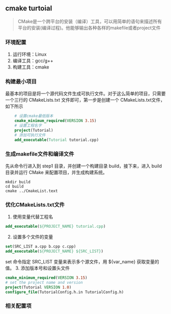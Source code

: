 ## cmake turtoial
> CMake是一个跨平台的安装（编译）工具，可以用简单的语句来描述所有平台的安装(编译过程)。他能够输出各种各样的makefile或者project文件

### 环境配置
1. 运行环境：Linux
2. 编译工具：gcc/g++
3. 构建工具：cmake
### 构建最小项目
最基本的项目是将一个源代码文件生成可执行文件。对于这么简单的项目，只需要一个三行的 CMakeLists.txt 文件即可，第一步是创建一个 CMakeLists.txt文件，如下所示
```cmake
    # 设置cmake最低版本
    cmake_minimum_required(VERSION 3.15)
    # 设置工程名字
    project(Tutorial)
    # 添加可执行文件
    add_executable(Tutorial tutorial.cpp)
```
### 生成makefile文件和编译文件
先从命令行进入到 step1 目录，并创建一个构建目录 build，接下来，进入 build 目录并运行 CMake 来配置项目，并生成构建系统。
```shell
mkdir build
cd build
cmake ../CmakeList.text
```
### 优化CMakeLists.txt文件
1. 使用变量代替工程名
```cmake
add_executable(${PROJECT_NAME} tutorial.cpp)
```
2. 设置多个文件的变量
```cmake
set(SRC_LIST a.cpp b.cpp c.cpp)
add_executable(${PROJECT_NAME} ${SRC_LIST})
```
set 命令指定 SRC_LIST 变量来表示多个源文件，用 ${var_name} 获取变量的值。
3. 添加版本号和设置头文件
```cmake
cmake_minimum_required(VERSION 3.15)
# set the project name and version
project(Tutorial VERSION 1.0)
configure_file(TutorialConfig.h.in TutorialConfig.h)
```
### 相关配置项
#### 

